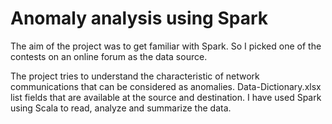 # Anomaly analysis using Spark

The aim of the project was to get familiar with Spark. So I picked one of the contests on an online forum as the data source.

The project tries to understand the characteristic of network communications that can be considered as anomalies. Data-Dictionary.xlsx list fields that are available at the source and destination. I have used Spark using Scala to read, analyze and summarize the data.
